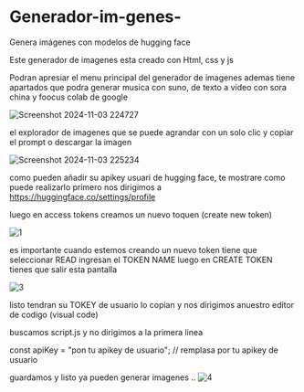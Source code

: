 # Generador-im-genes-
Genera imágenes con modelos de hugging face

Este generador de imagenes esta creado con Html, css y js 

Podran apresiar el menu principal del generador de imagenes ademas tiene apartados que podra generar musica con suno, de texto a video con sora china y foocus colab de google

![Screenshot 2024-11-03 224727](https://github.com/user-attachments/assets/5b38f1e8-a6e5-4b62-9901-90516f3da12e)

el explorador de imagenes que se puede agrandar con un solo clic y copiar el prompt o descargar la imagen 

![Screenshot 2024-11-03 225234](https://github.com/user-attachments/assets/9d08a55a-c164-48cf-98b3-65e506367df8)

como pueden añadir su apikey usuari de hugging face, te mostrare como puede realizarlo 
primero nos dirigimos a https://huggingface.co/settings/profile

luego en access tokens 
creamos un nuevo toquen  (create new token)

![1](https://github.com/user-attachments/assets/b3749a55-8d15-493e-922f-01c734af5c9d)

es importante cuando estemos creando un nuevo token tiene que seleccionar READ
ingresan el TOKEN NAME luego en CREATE TOKEN  tienes que salir esta pantalla

![3](https://github.com/user-attachments/assets/52c98a9b-b8c6-4107-89d0-a23a3ccb7cf3)

listo tendran su TOKEY de usuario lo copian y nos dirigimos anuestro editor de codigo (visual code)

buscamos script.js  y no dirigimos a la primera linea 

const apiKey = "pon tu apikey de usuario"; // remplasa por tu apikey de usuario

 guardamos y listo ya pueden generar imagenes ..
![4](https://github.com/user-attachments/assets/9d768f66-cfa0-4b70-8e71-c9da2d00f5cd)
